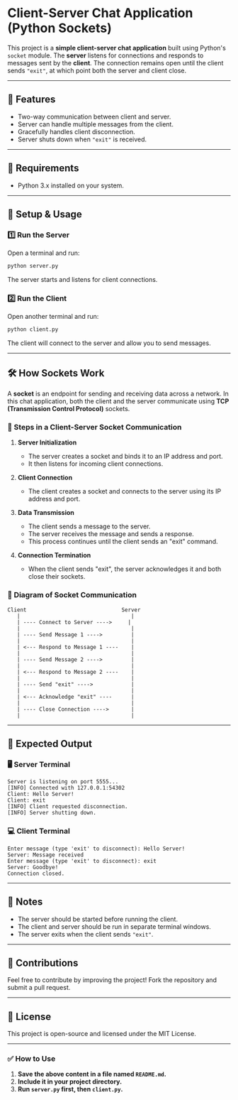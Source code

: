 # Client-Server Chat Application (Python Sockets)

This project is a **simple client-server chat application** built using Python's `socket` module. The **server** listens for connections and responds to messages sent by the **client**. The connection remains open until the client sends `"exit"`, at which point both the server and client close.

---

## 🚀 Features
- Two-way communication between client and server.
- Server can handle multiple messages from the client.
- Gracefully handles client disconnection.
- Server shuts down when `"exit"` is received.

---

## 📌 Requirements
- Python 3.x installed on your system.

---

## 🔧 Setup & Usage

### **1️⃣ Run the Server**
Open a terminal and run:
```bash
python server.py
```
The server starts and listens for client connections.

### **2️⃣ Run the Client**
Open another terminal and run:
```bash
python client.py
```
The client will connect to the server and allow you to send messages.

---

## 🛠️ How Sockets Work
A **socket** is an endpoint for sending and receiving data across a network. In this chat application, both the client and the server communicate using **TCP (Transmission Control Protocol)** sockets.

### **🔹 Steps in a Client-Server Socket Communication**
1. **Server Initialization**
   - The server creates a socket and binds it to an IP address and port.
   - It then listens for incoming client connections.

2. **Client Connection**
   - The client creates a socket and connects to the server using its IP address and port.

3. **Data Transmission**
   - The client sends a message to the server.
   - The server receives the message and sends a response.
   - This process continues until the client sends an "exit" command.

4. **Connection Termination**
   - When the client sends "exit", the server acknowledges it and both close their sockets.

### **🔹 Diagram of Socket Communication**
```
Client                              Server
   |                                   |
   | ---- Connect to Server ---->     |
   |                                   |
   | ---- Send Message 1 ---->         |
   |                                   |
   | <--- Respond to Message 1 ----    |
   |                                   |
   | ---- Send Message 2 ---->         |
   |                                   |
   | <--- Respond to Message 2 ----    |
   |                                   |
   | ---- Send "exit" ---->            |
   |                                   |
   | <--- Acknowledge "exit" ----      |
   |                                   |
   | ---- Close Connection ---->       |
   |                                   |
```

---

## 📌 Expected Output

### **🖥️ Server Terminal**
```
Server is listening on port 5555...
[INFO] Connected with 127.0.0.1:54302
Client: Hello Server!
Client: exit
[INFO] Client requested disconnection.
[INFO] Server shutting down.
```

### **💻 Client Terminal**
```
Enter message (type 'exit' to disconnect): Hello Server!
Server: Message received
Enter message (type 'exit' to disconnect): exit
Server: Goodbye!
Connection closed.
```

---

## 🎯 Notes
- The server should be started before running the client.
- The client and server should be run in separate terminal windows.
- The server exits when the client sends `"exit"`.

---

## 🤝 Contributions
Feel free to contribute by improving the project! Fork the repository and submit a pull request.

---

## 📜 License
This project is open-source and licensed under the MIT License.

---

### ✅ **How to Use**
1. **Save the above content in a file named `README.md`.**
2. **Include it in your project directory.**
3. **Run `server.py` first, then `client.py`.**
